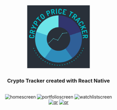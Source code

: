 <h1 align="center">
  <img width="200px" src="./assets/icon.png" alt="Logo" />
  <br />
</h1>

<h3 align="center">
   Crypto Tracker created with React Native</a>
</h3>


<div style="display: inline_block" align="center"><br>
  <img width="200px" height="400px"" style="object-fit: contain" src="https://github.com/eraydmrcoglu/React-Native-Crypto-Tracker/assets/75967993/8ec26b13-bb7c-4121-8edf-ff60172bc7a8" alt="homescreen"/>
  <img width="200px" height="400px" style="object-fit: contain" src="https://github.com/eraydmrcoglu/React-Native-Crypto-Tracker/assets/75967993/02921a94-db89-4153-8c8a-8ad6852787a9" alt="portfolioscreen"/>
  <img width="200px" height="400px" style="object-fit: contain" src="https://github.com/eraydmrcoglu/React-Native-Crypto-Tracker/assets/75967993/4900b65a-141b-41c5-be84-fc2aed998fdf" alt="watchlistscreen"/>
</div>

<div align="center">
  <a href="#"><img src="https://qr.expo.dev/expo-go?owner=flexnerr&slug=CryptoTracker&releaseChannel=default&host=exp.host" alt="qr" width="200" height="200" /></a>
  <a href="#"><img src="https://user-images.githubusercontent.com/99184393/182557606-b36f2540-1260-42bf-b547-ed5832e3615e.png" alt="qr" width="200" height="200" /></a>
</div>
